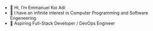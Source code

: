 - 👋 Hi, I’m Emmanuel Koi Adi
- 👀 I have an infinite interest in Computer Programming and Software Engeneering
- 🌱 Aspiring Full-Stack Developer / DevOps Engineer

<!---
adieddygit/adieddygit is a ✨ special ✨ repository because its `README.md` (this file) appears on your GitHub profile.
You can click the Preview link to take a look at your changes.
--->
